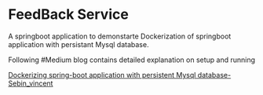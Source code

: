# FeedBack Service

A springboot application to demonstarte Dockerization of springboot application with persistant Mysql database.

Following #Medium blog contains detailed explanation on setup and running

[Dockerizing spring-boot application with persistent Mysql database-Sebin_vincent](https://medium.com/me/stats/post/2ad66ef0c6)
